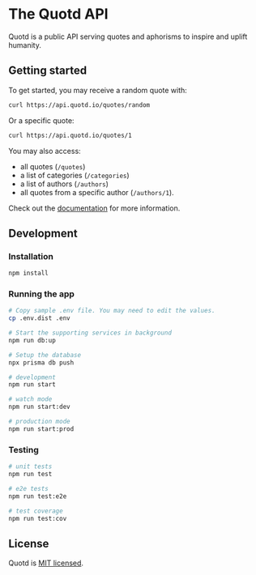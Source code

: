 # The Quotd API

Quotd is a public API serving quotes and aphorisms to inspire and uplift humanity.

## Getting started

To get started, you may receive a random quote with:

```bash
curl https://api.quotd.io/quotes/random
```

Or a specific quote:

```bash
curl https://api.quotd.io/quotes/1
```

You may also access:

- all quotes (`/quotes`)
- a list of categories (`/categories`)
- a list of authors (`/authors`)
- all quotes from a specific author (`/authors/1`).

Check out the [documentation](https://api.quotd.io/) for more information.

## Development

### Installation

```bash
npm install
```

### Running the app

```bash
# Copy sample .env file. You may need to edit the values.
cp .env.dist .env

# Start the supporting services in background
npm run db:up

# Setup the database
npx prisma db push

# development
npm run start

# watch mode
npm run start:dev

# production mode
npm run start:prod
```

### Testing

```bash
# unit tests
npm run test

# e2e tests
npm run test:e2e

# test coverage
npm run test:cov
```

## License

Quotd is [MIT licensed](LICENSE).
